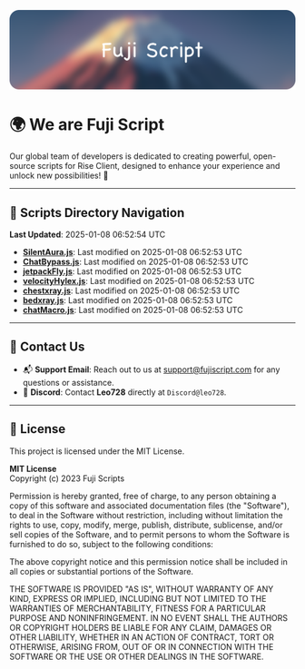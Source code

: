 ![Banner](.github/b.webp)

# 🌍 **We are Fuji Script**

Our global team of developers is dedicated to creating powerful, open-source scripts for Rise Client, designed to enhance your experience and unlock new possibilities! 🌟

---
<!-- SCRIPTS_NAVIGATION_START -->
## 📂 **Scripts Directory Navigation**

**Last Updated**: 2025-01-08 06:52:54 UTC

- **[SilentAura.js](scripts/SilentAura.js)**: Last modified on 2025-01-08 06:52:53 UTC
- **[ChatBypass.js](scripts/ChatBypass.js)**: Last modified on 2025-01-08 06:52:53 UTC
- **[jetpackFly.js](scripts/jetpackFly.js)**: Last modified on 2025-01-08 06:52:53 UTC
- **[velocityHylex.js](scripts/velocityHylex.js)**: Last modified on 2025-01-08 06:52:53 UTC
- **[chestxray.js](scripts/chestxray.js)**: Last modified on 2025-01-08 06:52:53 UTC
- **[bedxray.js](scripts/bedxray.js)**: Last modified on 2025-01-08 06:52:53 UTC
- **[chatMacro.js](scripts/chatMacro.js)**: Last modified on 2025-01-08 06:52:53 UTC

<!-- SCRIPTS_NAVIGATION_END -->

---

## 💬 **Contact Us**  
- 📬 **Support Email**: Reach out to us at [support@fujiscript.com](mailto:support@fujiscript.com) for any questions or assistance.  
- 💬 **Discord**: Contact **Leo728** directly at `Discord@leo728`.

---

## 📜 **License**

This project is licensed under the MIT License.  

**MIT License**  
Copyright (c) 2023 Fuji Scripts  

Permission is hereby granted, free of charge, to any person obtaining a copy of this software and associated documentation files (the "Software"), to deal in the Software without restriction, including without limitation the rights to use, copy, modify, merge, publish, distribute, sublicense, and/or sell copies of the Software, and to permit persons to whom the Software is furnished to do so, subject to the following conditions:  

The above copyright notice and this permission notice shall be included in all copies or substantial portions of the Software.  

THE SOFTWARE IS PROVIDED "AS IS", WITHOUT WARRANTY OF ANY KIND, EXPRESS OR IMPLIED, INCLUDING BUT NOT LIMITED TO THE WARRANTIES OF MERCHANTABILITY, FITNESS FOR A PARTICULAR PURPOSE AND NONINFRINGEMENT. IN NO EVENT SHALL THE AUTHORS OR COPYRIGHT HOLDERS BE LIABLE FOR ANY CLAIM, DAMAGES OR OTHER LIABILITY, WHETHER IN AN ACTION OF CONTRACT, TORT OR OTHERWISE, ARISING FROM, OUT OF OR IN CONNECTION WITH THE SOFTWARE OR THE USE OR OTHER DEALINGS IN THE SOFTWARE.  
